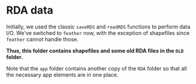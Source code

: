 # RDA data

Initially, we used the classic `saveRDS` and `readRDS` functions to perform data I/O. We've switched to `feather` now, with the exception of shapefiles since `feather` cannot handle those. 

**Thus, this folder contains shapefiles and some old RDA files in the `OLD` folder.**

Note that the `app` folder contains another copy of the `RDA` folder so that all the necessary app elements are in one place.
